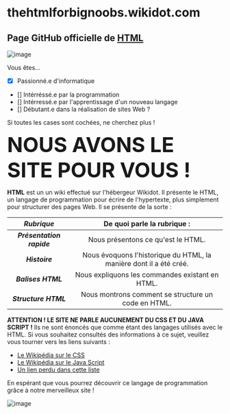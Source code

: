 # thehtmlforbignoobs.wikidot.com

## Page GitHub officielle de [HTML](http://thehtmlforbignoobs.wikidot.com)
![image](https://github.com/VERHILLE-Manon-2326111mv/thehtmlforbignoobs.wikidot.com/assets/145963847/beaa02fe-56ac-4f40-a2ae-2839faf8fbc7)

Vous êtes...
  - [x] Passionné.e d'informatique
- [] Intérréssé.e par la programmation
- [] Intérressé.e par l'apprentissage d'un nouveau langage
- [] Débutant.e dans la réalisation de sites Web ?


Si toutes les cases sont cochées, ne cherchez plus !

__<font size="20">NOUS AVONS LE SITE POUR VOUS !</font>__

__HTML__ est un un wiki effectué sur l'hébergeur Wikidot. 
Il présente le HTML, un langage de programmation pour écrire de l'hypertexte, plus simplement pour structurer des pages Web.
Il se présente de la sorte :

| ___Rubrique___ | De quoi parle la rubrique : |
| :-: | :-: |
| ___Présentation rapide___ | Nous présentons ce qu'est le HTML. |
| ___Histoire___ | Nous évoquons l'historique du HTML, la manière dont il a été créé. |
| ___Balises HTML___ | Nous expliquons les commandes existant en HTML. |
| ___Structure HTML___ | Nous montrons comment se structure un code en HTML. |

__ATTENTION ! LE SITE NE PARLE AUCUNEMENT DU CSS ET DU JAVA SCRIPT !__ Ils ne sont énoncés que comme étant des langages utilisés avec le HTML.
Si vous souhaitez consultés des informations à ce sujet, veuillez vous tourner vers les liens suivants :
- [Le Wikipédia sur le CSS](https://fr.wikipedia.org/wiki/Feuilles_de_style_en_cascade)
- [Le Wikipédia sur le Java Script](https://fr.wikipedia.org/wiki/JavaScript) 
- [Un lien perdu dans cette liste](https://youtu.be/dQw4w9WgXcQ?feature=shared)

En espérant que vous pourrez découvrir ce langage de programmation grâce à notre merveilleux site !

![image](https://github.com/VERHILLE-Manon-2326111mv/thehtmlforbignoobs.wikidot.com/assets/145963847/2b3ae15a-cff2-4760-ad49-8042be069d9a)
